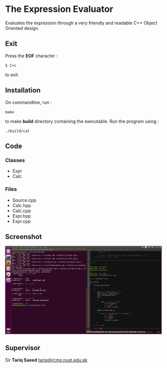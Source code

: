 # The Expression Evaluator
Evaluates the expression through a very friendly 
and readable C++ Object Oriented design. 

## Exit
Press the **EOF** character :
	
	$ C+c
	
to exit.

## Installation
On commandline, run :

	make
		
to make **build** directory containing the executable.
Run the program using :
	
	./build/cal
	
## Code
### Classes
- Expr
- Calc
### Files
- Source.cpp
- Calc.hpp
- Calc.cpp
- Expr.hpp
- Expr.cpp

## Screenshot
![](2017-05-30-170453_1600x900_scrot.png)

## Supervisor
Sir **Tariq Saeed** <tariq@rcms.nust.edu.pk>
